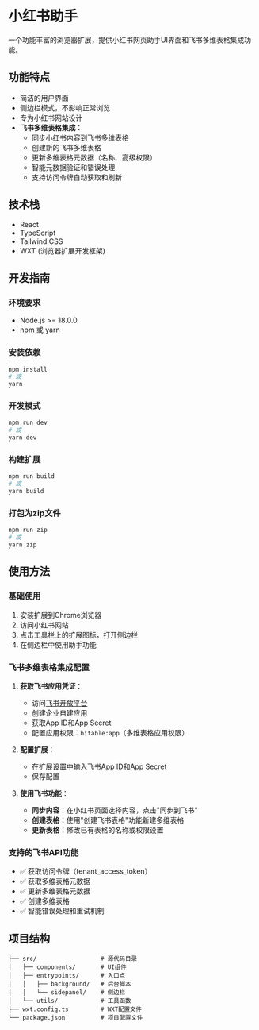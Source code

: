 # 小红书助手

一个功能丰富的浏览器扩展，提供小红书网页助手UI界面和飞书多维表格集成功能。

## 功能特点

- 简洁的用户界面
- 侧边栏模式，不影响正常浏览
- 专为小红书网站设计
- **飞书多维表格集成**：
  - 同步小红书内容到飞书多维表格
  - 创建新的飞书多维表格
  - 更新多维表格元数据（名称、高级权限）
  - 智能元数据验证和错误处理
  - 支持访问令牌自动获取和刷新

## 技术栈

- React
- TypeScript
- Tailwind CSS
- WXT (浏览器扩展开发框架)

## 开发指南

### 环境要求

- Node.js >= 18.0.0
- npm 或 yarn

### 安装依赖

```bash
npm install
# 或
yarn
```

### 开发模式

```bash
npm run dev
# 或
yarn dev
```

### 构建扩展

```bash
npm run build
# 或
yarn build
```

### 打包为zip文件

```bash
npm run zip
# 或
yarn zip
```

## 使用方法

### 基础使用

1. 安装扩展到Chrome浏览器
2. 访问小红书网站
3. 点击工具栏上的扩展图标，打开侧边栏
4. 在侧边栏中使用助手功能

### 飞书多维表格集成配置

1. **获取飞书应用凭证**：
   - 访问[飞书开放平台](https://open.feishu.cn/)
   - 创建企业自建应用
   - 获取App ID和App Secret
   - 配置应用权限：`bitable:app`（多维表格应用权限）

2. **配置扩展**：
   - 在扩展设置中输入飞书App ID和App Secret
   - 保存配置

3. **使用飞书功能**：
   - **同步内容**：在小红书页面选择内容，点击"同步到飞书"
   - **创建表格**：使用"创建飞书表格"功能新建多维表格
   - **更新表格**：修改已有表格的名称或权限设置

### 支持的飞书API功能

- ✅ 获取访问令牌（tenant_access_token）
- ✅ 获取多维表格元数据
- ✅ 更新多维表格元数据
- ✅ 创建多维表格
- ✅ 智能错误处理和重试机制

## 项目结构

```
├── src/                  # 源代码目录
│   ├── components/       # UI组件
│   ├── entrypoints/      # 入口点
│   │   ├── background/   # 后台脚本
│   │   └── sidepanel/    # 侧边栏
│   └── utils/            # 工具函数
├── wxt.config.ts         # WXT配置文件
└── package.json          # 项目配置文件
```
